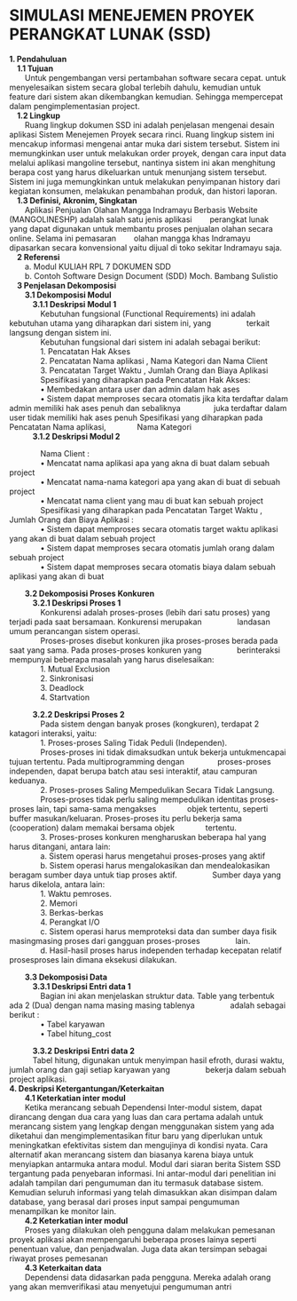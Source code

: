 
<h1> SIMULASI MENEJEMEN PROYEK PERANGKAT LUNAK (SSD)</h1>
<b>1. Pendahuluan</b><br>
&emsp;<b>1.1 Tujuan</b><br>
&emsp;&emsp;Untuk pengembangan versi pertambahan software secara cepat. untuk menyelesaikan sistem secara global terlebih dahulu, kemudian untuk feature dari sistem akan dikembangkan kemudian. Sehingga mempercepat dalam pengimplementasian project. <br>
&emsp;<b>1.2 Lingkup</b><br>
&emsp;&emsp;Ruang lingkup dokumen SSD ini adalah penjelasan mengenai desain aplikasi Sistem Menejemen Proyek secara rinci. Ruang lingkup sistem ini mencakup informasi mengenai antar muka dari sistem tersebut. Sistem 
ini memungkinkan user untuk melakukan order proyek, dengan cara input data melalui aplikasi mangoline tersebut, nantinya sistem ini akan menghitung berapa cost yang harus dikeluarkan untuk menunjang sistem tersebut. Sistem ini juga memungkinkan untuk melakukan penyimpanan history dari kegiatan konsumen, melakukan penambahan produk, dan histori laporan.<br>
&emsp;<b>1.3 Definisi, Akronim, Singkatan</b><br>
&emsp;&emsp;Aplikasi Penjualan Olahan Mangga Indramayu Berbasis Website (MANGOLINESHP) adalah salah satu jenis aplikasi 
&emsp;&emsp;perangkat lunak yang dapat digunakan untuk membantu proses penjualan olahan secara online. Selama ini pemasaran 
&emsp;&emsp;olahan mangga khas Indramayu dipasarkan secara konvensional yaitu dijual di toko sekitar Indramayu saja.<br>
&emsp;<b>2 Referensi</b><br>
&emsp;&emsp;a.	Modul KULIAH RPL 7 DOKUMEN SDD <br>
&emsp;&emsp;b.	Contoh Software Design Document (SDD) Moch. Bambang Sulistio <br>
&emsp;<b>3 Penjelasan Dekomposisi </b><br>
&emsp;&emsp;<b>3.1 Dekomposisi Modul</b><br>
&emsp;&emsp;&emsp;<b>3.1.1 Deskripsi Modul 1</b><br>
&emsp;&emsp;&emsp;&emsp;Kebutuhan fungsional (Functional Requirements) ini adalah kebutuhan utama yang diharapkan dari sistem ini, yang &emsp;&emsp;&emsp;&emsp; terkait langsung dengan sistem ini. <br>
&emsp;&emsp;&emsp;&emsp;Kebutuhan fungsional dari sistem ini adalah sebagai berikut:<br>
&emsp;&emsp;&emsp;&emsp;1.	Pencatatan Hak Akses <br>
&emsp;&emsp;&emsp;&emsp;2.	Pencatatan Nama aplikasi , Nama Kategori dan Nama Client <br>
&emsp;&emsp;&emsp;&emsp;3. Pencatatan Target Waktu , Jumlah Orang dan Biaya Aplikasi <br>
&emsp;&emsp;&emsp;&emsp;Spesifikasi yang diharapkan pada Pencatatan Hak Akses: <br>
&emsp;&emsp;&emsp;&emsp;•	Membedakan antara user dan admin dalam hak ases <br>
&emsp;&emsp;&emsp;&emsp;•	Sistem dapat memproses secara otomatis jika kita terdaftar dalam admin memiliki hak ases penuh dan sebaliknya &emsp;&emsp;&emsp;&emsp;juka terdaftar dalam user tidak memiliki hak ases penuh 
Spesifikasi yang diharapkan pada Pencatatan Nama aplikasi,&emsp;&emsp;&emsp;&emsp;Nama Kategori <br>
&emsp;&emsp;&emsp;<b>3.1.2 Deskripsi Modul 2</b><br>

&emsp;&emsp;&emsp;&emsp;Nama  Client : <br>
&emsp;&emsp;&emsp;&emsp;•	Mencatat nama aplikasi apa yang akna di buat dalam sebuah project <br>
&emsp;&emsp;&emsp;&emsp;•	Mencatat nama-nama kategori apa yang akan di buat di sebuah project <br>
&emsp;&emsp;&emsp;&emsp;•	Mencatat nama client yang mau di buat kan sebuah project <br>
&emsp;&emsp;&emsp;&emsp;Spesifikasi yang diharapkan pada Pencatatan Target Waktu , Jumlah Orang dan Biaya Aplikasi : <br>
&emsp;&emsp;&emsp;&emsp;•	Sistem dapat memproses secara otomatis target waktu aplikasi yang akan di buat dalam sebuah project  <br>
&emsp;&emsp;&emsp;&emsp;•	Sistem dapat memproses secara otomatis jumlah orang dalam sebuah project  <br>
&emsp;&emsp;&emsp;&emsp;•	Sistem dapat memproses secara otomatis biaya dalam sebuah aplikasi yang akan di buat <br>

&emsp;&emsp;<b>3.2 Dekomposisi Proses Konkuren</b><br>
&emsp;&emsp;&emsp;<b>3.2.1 Deskripsi Proses 1</b><br>
&emsp;&emsp;&emsp;&emsp;Konkurensi adalah proses-proses (lebih dari satu proses) yang terjadi pada saat bersamaan. Konkurensi merupakan &emsp;&emsp;&emsp;&emsp; landasan umum perancangan sistem operasi. <br>
&emsp;&emsp;&emsp;&emsp;Proses-proses disebut konkuren jika proses-proses berada pada saat yang sama. Pada proses-proses konkuren yang &emsp;&emsp;&emsp;&emsp; berinteraksi mempunyai beberapa masalah yang harus diselesaikan: <br>
&emsp;&emsp;&emsp;&emsp;1.	Mutual Exclusion <br>
&emsp;&emsp;&emsp;&emsp;2.	Sinkronisasi <br>
&emsp;&emsp;&emsp;&emsp;3.	Deadlock <br>
&emsp;&emsp;&emsp;&emsp;4.	Startvation <br>

&emsp;&emsp;&emsp;<b>3.2.2 Deskripsi Proses 2</b><br>
&emsp;&emsp;&emsp;&emsp;Pada sistem dengan banyak proses (kongkuren), terdapat 2 katagori interaksi, yaitu: <br>
&emsp;&emsp;&emsp;&emsp;1.	Proses-proses Saling Tidak Peduli (Independen). <br>
&emsp;&emsp;&emsp;&emsp;Proses-proses ini tidak dimaksudkan untuk bekerja untukmencapai tujuan tertentu. Pada multiprogramming dengan  &emsp;&emsp;&emsp;&emsp;proses-proses independen, dapat berupa batch atau sesi interaktif, atau campuran keduanya. <br>
&emsp;&emsp;&emsp;&emsp;2.	Proses-proses Saling Mempedulikan Secara Tidak Langsung. <br>
&emsp;&emsp;&emsp;&emsp;Proses-proses tidak perlu saling mempedulikan identitas proses-proses lain, tapi sama-sama mengakses&emsp;&emsp;&emsp;&emsp;objek tertentu, seperti buffer masukan/keluaran. Proses-proses itu perlu bekerja sama (cooperation) dalam memakai bersama objek&emsp;&emsp;&emsp;&emsp;tertentu.  <br>
&emsp;&emsp;&emsp;&emsp;3.	Proses-proses konkuren mengharuskan beberapa hal yang harus ditangani, antara lain: <br>
&emsp;&emsp;&emsp;&emsp;a.	Sistem operasi harus mengetahui proses-proses yang aktif <br>
&emsp;&emsp;&emsp;&emsp;b.	Sistem operasi harus mengalokasikan dan mendealokasikan beragam sumber daya untuk tiap proses aktif. &emsp;&emsp;&emsp;&emsp; Sumber daya yang harus dikelola, antara lain: <br>
&emsp;&emsp;&emsp;&emsp;1.	Waktu pemroses. <br>
&emsp;&emsp;&emsp;&emsp;2.	Memori <br>
&emsp;&emsp;&emsp;&emsp;3.	Berkas-berkas <br>
&emsp;&emsp;&emsp;&emsp;4.	Perangkat I/O <br>
&emsp;&emsp;&emsp;&emsp;c.	Sistem operasi harus memproteksi data dan sumber daya fisik masingmasing proses dari gangguan proses-proses &emsp;&emsp;&emsp;&emsp; lain. <br>
&emsp;&emsp;&emsp;&emsp;d.	Hasil-hasil proses harus independen terhadap kecepatan relatif prosesproses lain dimana eksekusi dilakukan. <br>

&emsp;&emsp;<b>3.3 Dekomposisi Data</b><br>
&emsp;&emsp;&emsp;<b>3.3.1 Deskripsi Entri data 1</b><br>
&emsp;&emsp;&emsp;&emsp;Bagian ini akan menjelaskan struktur data. Table yang terbentuk ada 2 (Dua) dengan nama masing masing tablenya &emsp;&emsp;&emsp;&emsp; adalah sebagai berikut : <br>
&emsp;&emsp;&emsp;&emsp;•	Tabel karyawan <br>
&emsp;&emsp;&emsp;&emsp;•	Tabel hitung_cost <br>

&emsp;&emsp;&emsp;<b>3.3.2 Deskripsi Entri data 2</b><br>
&emsp;&emsp;&emsp;Tabel hitung, digunakan untuk menyimpan hasil efroth, durasi waktu, jumlah orang dan gaji setiap karyawan yang &emsp;&emsp;&emsp;&emsp; bekerja dalam sebuah project aplikasi. <br>
<b>4. Deskripsi Ketergantungan/Keterkaitan</b><br>
&emsp;&emsp;<b>4.1 Keterkatian inter modul</b><br>
&emsp;&emsp;Ketika merancang sebuah Dependensi Inter-modul sistem, dapat dirancang dengan dua cara yang luas dan cara pertama adalah untuk merancang sistem yang lengkap dengan menggunakan sistem yang ada diketahui dan mengimplementasikan fitur baru yang diperlukan untuk meningkatkan efektivitas sistem dan mengujinya di kondisi nyata. Cara alternatif akan merancang sistem dan biasanya karena biaya untuk menyiapkan antarmuka antara modul. Modul dari siaran berita Sistem SSD tergantung pada penyebaran informasi. Ini antar-modul dari penelitian ini adalah tampilan dari pengumuman dan itu termasuk database sistem. Kemudian seluruh informasi yang telah dimasukkan akan disimpan dalam database, yang berasal dari proses input sampai pengumuman menampilkan ke monitor lain.<br>
&emsp;&emsp;<b>4.2 Keterkatian inter modul</b><br>
&emsp;&emsp;Proses yang dilakukan oleh pengguna dalam melakukan pemesanan proyek aplikasi akan mempengaruhi beberapa proses lainya seperti penentuan value, dan penjadwalan. Juga data akan tersimpan sebagai riwayat proses pemesanan<br>
&emsp;&emsp;<b>4.3 Keterkaitan data</b><br>
&emsp;&emsp;Dependensi data didasarkan pada pengguna. Mereka adalah orang yang akan memverifikasi atau menyetujui pengumuman antri<br>
